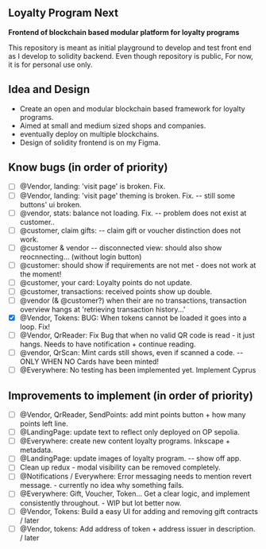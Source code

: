 ## Loyalty Program Next 
**Frontend of blockchain based modular platform for loyalty programs**
<!-- £todo edit text here. -->

This repository is meant as initial playground to develop and test front end as I develop to solidity backend. 
Even though repository is public, For now, it is for personal use only. 

## Idea and Design
- Create an open and modular blockchain based framework for loyalty programs. 
- Aimed at small and medium sized shops and companies. 
- eventually deploy on multiple blockchains. 
- Design of solidity frontend is on my Figma. 

## Know bugs (in order of priority)
- [ ]  @Vendor, landing: 'visit page' is broken. Fix. 
- [ ]  @Vendor, landing: 'visit page' theming is broken. Fix. -- still some buttons' ui broken. 
- [ ]  @vendor, stats: balance not loading. Fix. -- problem does not exist at customer.. 
- [ ]  @customer, claim gifts: -- claim gift or voucher distinction does not work. 
- [ ]  @customer & vendor -- disconnected view: should also show reocnnecting... (without login button)
- [ ]  @customer: should show if requirements are not met - does not work at the moment! 
- [ ]  @customer, your card: Loyalty points do not update. 
- [ ]  @customer, transactions: received points show up double. 
- [ ]  @vendor (& @customer?) when their are no transactions, transaction overview hangs at 'retrieving transaction history...'  
- [x]  @Vendor, Tokens: BUG: When tokens cannot be loaded it goes into a loop. Fix! 
- [ ]  @Vendor, QrReader: Fix Bug that when no valid QR code is read - it just hangs. Needs to have notification + continue reading.
- [ ]  @vendor, QrScan: Mint cards still shows, even if scanned a code. -- ONLY WHEN NO Cards have been minted!    
- [ ]  @Everywhere: No testing has been implemented yet. Implement Cyprus 

## Improvements to implement (in order of priority)
<!-- go through this list and check how many I have already fixed -->
- [ ]  @Vendor, QrReader, SendPoints: add mint points button + how many points left line. 
- [ ]  @LandingPage: update text to reflect only deployed on OP sepolia. 
- [ ]  @Everywhere: create new content loyalty programs. Inkscape + metadata.  
- [ ]  @LandingPage: update images of loyalty program. -- show off app. 
- [ ]  Clean up redux - modal visibility can be removed completely. 
- [ ]  @Notifications / Everywhere: Error messaging needs to mention revert message. - currently no idea why something fails.
- [ ]  @Everywhere: Gift, Voucher, Token... Get a clear logic, and implement consistently throughout. - WIP but lot better now. 
- [ ]  @Vendor, Tokens: Build a easy UI for adding and removing gift contracts / later
- [ ]  @Vendor, tokens: Add address of token + address issuer in description. / later
